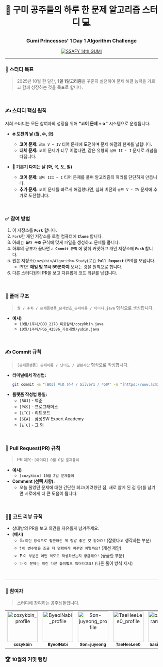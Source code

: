 <div align="center">

# 👑 구미 공주들의 하루 한 문제 알고리즘 스터디 💻
### Gumi Princesses' 1 Day 1 Algorithm Challenge

[![SSAFY 14th GUMI](https://img.shields.io/badge/SSAFY-14%EA%B8%B0%20GUMI-blue?style=flat-square)](https://www.ssafy.com/)

</div>

---

### 🎯 스터디 목표
> 2025년 10월 한 달간, **1일 1알고리즘**을 꾸준히 실천하여 문제 해결 능력을 기르고 함께 성장하는 것을 목표로 합니다.

<br>

### ✍️ 스터디 핵심 원칙
저희 스터디는 모든 참여자의 성장을 위해 **"코어 문제 + α"** 시스템으로 운영됩니다.

- **🔥 도전의 날 (월, 수, 금)**
  - **코어 문제:** `골드 V ~ IV` 티어 문제에 도전하며 문제 해결의 한계를 넓힙니다.
  - **대체 문제:** 코어 문제가 너무 어렵다면, 같은 유형의 `실버 II ~ I` 문제로 개념을 다집니다.

- **💪 기본기 다지는 날 (화, 목, 토, 일)**
  - **코어 문제:** `실버 III ~ I` 티어 문제를 풀며 알고리즘의 허리를 단단하게 만듭니다.
  - **추가 문제:** 코어 문제를 빠르게 해결했다면, 심화 버전의 `골드 V ~ IV` 문제에 추가로 도전합니다.

<br>

### ✅ 참여 방법
1.  이 저장소를 **`Fork`** 합니다.
2.  `Fork`한 개인 저장소를 로컬 컴퓨터에 **`Clone`** 합니다.
3.  아래 **`📁 폴더 구조`** 규칙에 맞게 파일을 생성하고 문제를 풉니다.
4.  하루의 공부가 끝나면 **`✍️ Commit 규칙`** 에 맞춰 커밋하고 개인 저장소에 **`Push`** 합니다.
5.  원본 저장소(`cozykbin/Algorithm-Study`)로 **`🚀 Pull Request`** (PR)를 보냅니다.
    - PR은 **매일 밤 11시 59분까지** 보내는 것을 원칙으로 합니다.
6.  다른 스터디원의 PR을 보고 자유롭게 코드 리뷰를 남깁니다.

<br>

### 📁 폴더 구조
> `월 / 주차 / 문제플랫폼_문제번호_문제이름 / 아이디.java` 형식으로 생성합니다.

- **예시)**
  - `10월/1주차/BOJ_2178_미로탐색/cozykbin.java`
  - `10월/1주차/PGS_42586_기능개발/yubin.java`

<br>

### ✍️ Commit 규칙
> `[문제플랫폼] 문제이름 / 난이도 / 걸린시간` 형식으로 작성합니다.

- **터미널에서 작성법:**
  ```bash
  git commit -m "[BOJ] 미로 탐색 / Silver1 / 45분" -m "[https://www.acmicpc.net/problem/2178](https://www.acmicpc.net/problem/2178)"
  ```
- **플랫폼 작성법 통일:**
  - `[BOJ]` - 백준
  - `[PGS]` - 프로그래머스
  - `[LTC]` - 리트코드
  - `[SEA]` - 삼성SW Expert Academy
  - `[ETC]` - 그 외

<br>

### 🚀 Pull Request(PR) 규칙
> PR 제목: `[아이디] O월 O일 문제풀이`

- **예시)**
  - `[cozykbin] 10월 2일 문제풀이`
- **Comment (선택 사항):**
  - 오늘 풀었던 문제에 대한 간단한 회고(어려웠던 점, 새로 알게 된 점 등)를 남기면 서로에게 더 큰 도움이 됩니다.

<br>

### 👨‍🏫 코드 리뷰 규칙
- 상대방의 PR을 보고 의견을 자유롭게 남겨주세요.
- **(예시)**
  - 👍 `이런 방식으로 접근하신 게 정말 좋은 것 같아요!` (잘했다고 생각하는 부분)
  - ❗ `이 변수명을 조금 더 명확하게 바꾸면 어떨까요?` (개선 제안)
  - ❓ `이 부분은 어떤 의도로 작성하셨는지 궁금해요!` (궁금한 부분)
  - ✨ `이 문제는 이런 다른 풀이법도 있더라고요!` (다른 풀이 방식 제시)

<br>

---



### 👸 참여자
> 스터디에 참여하는 공주님들입니다.

<table>
  <tr>
    <td align="center">
      <a href="https://github.com/cozykbin">
        <img src="https://avatars.githubusercontent.com/u/70093181?v=4" width="100px;" alt="cozykbin_profile"/>
        <br/>
        <sub><b>cozykbin</b></sub>
      </a>
    </td>
    <td align="center">
      <a href="https://github.com/ByeolNabi">
        <img src="https://avatars.githubusercontent.com/ByeolNabi?v=4" width="100px;" alt="ByeolNabi_profile"/>
        <br/>
        <sub><b>ByeolNabi</b></sub>
      </a>
    </td>
    <td align="center">
      <a href="https://github.com/Son-juyeong">
        <img src="https://avatars.githubusercontent.com/Son-juyeong?v=4" width="100px;" alt="Son-juyeong_profile"/>
        <br/>
        <sub><b>Son-juyeong</b></sub>
      </a>
    </td>
    <td align="center">
      <a href="https://github.com/TaeHeeLee0">
        <img src="https://avatars.githubusercontent.com/TaeHeeLee0?v=4" width="100px;" alt="TaeHeeLee0_profile"/>
        <br/>
        <sub><b>TaeHeeLee0</b></sub>
      </a>
    </td>
    <td align="center">
      <a href="https://github.com/basicprogram">
        <img src="https://avatars.githubusercontent.com/basicprogram?v=4" width="100px;" alt="basicprogram_profile"/>
        <br/>
        <sub><b>basicprogram</b></sub>
      </a>
    </td>
<table>


### 🏆 10월의 커밋 랭킹

``
``
